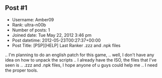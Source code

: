 ## Post #1
- Username: Amber09
- Rank: ultra-n00b
- Number of posts: 1
- Joined date: Tue May 22, 2012 3:46 pm
- Post datetime: 2012-05-23T00:27:37+00:00
- Post Title: [PSP][HELP] Last Ranker .zzz and .npk files

.. I'm planning to do an english patch for this game,
.. well, I don't have any idea on how to unpack the scripts
.. I already have the ISO, the files that I've seen is
.. .zzz and .npk files, I hope anyone of u guys could help me
.. I need the proper tools.
